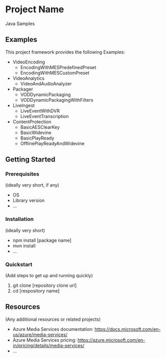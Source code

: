 # Project Name

Java Samples

## Examples

This project framework provides the following Examples:

* VideoEncoding
  * EncodingWithMESPredefinedPreset
  * EncodingWithMESCustomPreset
* VideoAnalytics
  * VideoAndAudioAnalyzer
* Packager
  * VODDynamicPackaging
  * VODDynamicPackagingWithFilters
* LiveIngest
  * LiveEventWithDVR
  * LiveEventTranscription
* ContentProtection
  * BasicAESClearKey
  * BasicWidevine
  * BasicPlayReady
  * OfflinePlayReadyAndWidevine


## Getting Started

### Prerequisites

(ideally very short, if any)

- OS
- Library version
- ...

### Installation

(ideally very short)

- npm install [package name]
- mvn install
- ...

### Quickstart
(Add steps to get up and running quickly)

1. git clone [repository clone url]
2. cd [respository name]

## Resources

(Any additional resources or related projects)

- Azure Media Services documentation: https://docs.microsoft.com/en-us/azure/media-services/
- Azure Media Services pricing: https://azure.microsoft.com/en-in/pricing/details/media-services/
- ...
